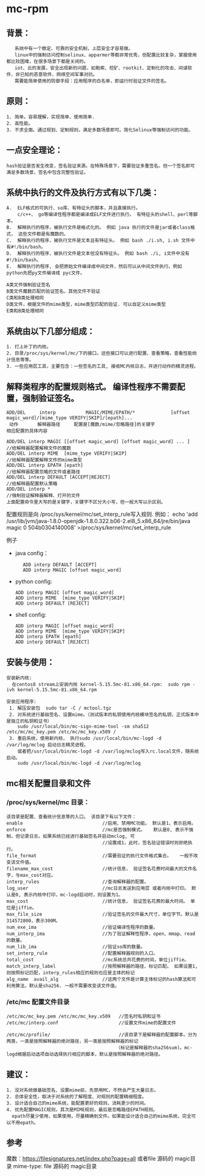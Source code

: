 # mc-rpm

## 背景：
       系统中有一个稳定、可靠的安全机制，上层安全才容易做。
       linux中的强制访问控制selinux、apparmor等都非常优秀，但配置比较复杂，掌握使用都比较困难，在很多场景下都是关闭的。
       iot、云的发展，安全出现新的问题，如勒索、挖矿、rootkit、定制化的攻击、间谍软件、非已知的恶意软件、网络空间军事对抗。
       需要能简单使用的防御手段：应用程序的白名单，即运行时验证文件的签名。

## 原则：
    1. 简单。容易理解，实现简单、使用简单.
    2. 高性能。
    3. 不求全面。通过规划、定制规则，满足多数场景即可。简化Selinux等强制访问的功能。

## 一点安全理论：
    hash验证是否发生改变，签名验证来源。在特殊场景下，需要验证多重签名。但一个签名即可满足多数场景，签名中包含完整性验证。


## 系统中执行的文件及执行方式有以下几类：
    A.  ELF格式的可执行、so库、有特征头的脚本，并且直接执行。 
        c/c++、 go等编译性程序都是编译成ELF文件进行执行。 有特征头的shell、perl等脚本。
    B.  解释执行的程序，被执行文件是格式化的。 例如 java 执行的文件是jar或者class格式， 这些文件都是有魔数的。
    C.  解释执行的程序，被执行文件是文本且有特征头。 例如 bash ./i.sh, i.sh 文件中有#!/bin/bash。
    D.  解释执行的程序，被执行文件是文本但没有特征头。 例如 bash ./i, i文件中没有#!/bin/bash。
    E.  解释执行的程序, 会把原始文件编译成中间文件，然后可以从中间文件执行。例如 python先把py文件编译成 pyc文件。

    A类文件强制验证签名
    B类文件魔数匹配的验证签名，其他文件不验证
    C类和B类处理相同
    D类文件，根据文件的mime类型，mime类型匹配的验证. 可以自定义mime类型
    E类和B类处理相同


## 系统由以下几部分组成：
    1. 打上补丁的内核。
    2. 目录/proc/sys/kernel/mc/下的接口。这些接口可以进行配置、查看策略，查看性能统计信息等等。
    3. 一些应用层工具，主要包含：一些签名的工具, 接收MC内核日志，并进行动作的精灵进程。


## 解释类程序的配置规则格式。 编译性程序不需要配置，强制验证签名。

    ADD/DEL     interp           MAGIC/MIME/EPATH/*             [offset magic_word]/[mime_type VERIFY|SKIP]/[epath]...
     动作       解释器路径     配置是[魔数/mime/忽略路径]的关键字                 相应配置的具体内容

    ADD/DEL interp MAGIC [[offset magic_word] [offset magic_word] ... ]    //给解释器配置解释文件的魔数
    ADD/DEL interp MIME  [mime_type VERIFY|SKIP]                           //给解释器配置解释文件的mime类型
    ADD/DEL interp EPATH [epath]                                           //给解释器配置忽略的文件或者路径 
    ADD/DEL interp DEFAULT [ACCEPT|REJECT]                                 //给解释器配置默认策略
    ADD/DEL interp *                                                       //强制验证解释器解释、打开的文件
    上面配置命令里大写的是关键字，关键字不区分大小写，但一般大写以示区别。

   配置规则是向 /proc/sys/kernel/mc/set_interp_rule写入规则. 例如：
echo 'add /usr/lib/jvm/java-1.8.0-openjdk-1.8.0.322.b06-2.el8_5.x86_64/jre/bin/java magic 0 504b0304140008' >/proc/sys/kernel/mc/set_interp_rule

例子
- java config：
```
      ADD interp DEFAULT [ACCEPT]
      ADD interp MAGIC [offset magic_word]
```

- python config:
    ```
    ADD interp MAGIC [offset magic_word]
    ADD interp MIME  [mime_type VERIFY|SKIP]
    ADD interp DEFAULT [REJECT]
    ```

- shell config:
    ```
    ADD interp MAGIC [offset magic_word]
    ADD interp MIME  [mime_type VERIFY|SKIP]
    ADD interp EPATH [epath]
    ADD interp DEFAULT [REJECT]
    ```


## 安装与使用：
    安装新内核:
      在centos8 stream上安装内核 kernel-5.15.5mc-81.x86_64.rpm:  sudo rpm -ivh kernel-5.15.5mc-81.x86_64.rpm

    安装应用程序: 
     1. 解压安装包  sudo tar -C / mctool.tgz
     2. 对系统进行基础签名、设置mime。（测试版本的私钥使用内核模块签名的私钥，正式版本中是独立的私钥和证书）
        sudo /usr/local/bin/mc-sign-mime-tool -sm sha512 /etc/mc/mc_key.pem /etc/mc/mc_key.x509 /
     3. 重启系统，使用新内核， 执行sudo /usr/local/bin/mc-logd -d /var/log/mclog 启动日志精灵进程。 
        或者把/usr/local/bin/mc-logd -d /var/log/mclog写入rc.local文件，随系统启动。 
        sudo /usr/local/bin/mc-logd -d /var/log/mclog

## mc相关配置目录和文件
### /proc/sys/kernel/mc 目录：
    该目录是配置、查看统计信息等的入口。 该目录下有以下文件：
    enable                             //启用、禁用MC功能。 默认是1，表示启用。
    enforce                            //mc是否强制模式。   默认是0, 表示不强制，但记录日志。如果系统已经进行基础签名并启动mclog, 可
                                       //设置成1，此时，签名验证错误时则拒绝执行。
    file_format                        //需要验证的执行文件格式集合。   一般不改变该文件值。
    filename_max_cost                  //统计信息， 验证签名花费时间最大的文件名字，与max_cost对应。
    interp_rules                       //查询解释器的配置。
    log_user                           //mc日志发送到应用层 或者内核中打印。 默认是0, 表示内核中打印，mc-logd启动时，则设置为1。
    max_cost                           //统计信息， 验证签名花费的最大时间。 单位是jiffie。
    max_file_size                      //验证签名的文件最大尺寸，单位字节。默认是314572800，表示300M。
    num_exe_ima                        //验证编译性程序的数量。
    num_interp_ima                     //为了验证解释性程序，open、mmap、read的数量。
    num_lib_ima                        //验证so库的数量。
    set_interp_rule                    //配置解释器规则的入口。
    total_cost                         //mc系统总共花费的时间，单位jiffie。
    match_interp_label                 //按照解释器的路径、标记匹配。 如果设置1, 则按照标记匹配，interp_rules相应的规则也应是主体的标记
    alg_name  avail_alg                //这两个文件是计算主体标记的hash算法和可利用算法，默认是sha256. 一般不需要改变该文件值。

### /etc/mc 配置文件目录
    /etc/mc/mc_key.pem /etc/mc/mc_key.x509   //签名时私钥和证书
    /etc/mc/interp.conf                      //设置文件mime的配置文件

    /etc/mc/profile/                         //该目录下是解释器的配置脚本。分为两类，一类是按照解释器的绝对路径，另一类是按照解释器的标记
                                            （标记是解释器的sha256sum)。mc-logd根据启动选项自动选择执行相应的脚本，默认是按照解释器的绝对路径。


## 建议：
    1. 没对系统做基础签名、设置mime前，先禁用MC，不然会产生大量日志。 
    2. 总体安全性，取决于对系统的了解程度、对规则的配置精细程度。
    3. 设计适合自己的mime系统，能配置更好的规则，消耗更少的时间。
    4. 优先配置MAGIC规则，其次是MIME规则，最后是忽略路径EPATH规则。 
      epath尽量少使用，如果使用，尽量精确到文件。如果能设计适合自己的mime系统，完全可以不用epath。

## 参考
   魔数：https://filesignatures.net/index.php?page=all 或者file 源码的 magic目录
   mime-type: file 源码的 magic目录

